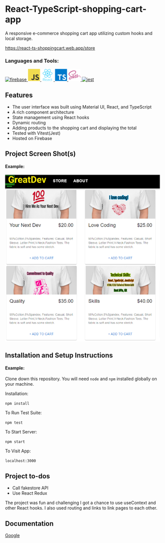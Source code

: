 
# React-TypeScript-shopping-cart-app
A responsive e-commerce shopping cart app utilizing custom hooks and local storage.

https://react-ts-shoppingcart.web.app/store

<h3 align="left">Languages and Tools:</h3>
<p align="left"> <a href="https://firebase.google.com/" target="_blank" rel="noreferrer"> <img src="https://www.vectorlogo.zone/logos/firebase/firebase-icon.svg" alt="firebase" width="40" height="40"/> </a> <a href="https://developer.mozilla.org/en-US/docs/Web/JavaScript" target="_blank" rel="noreferrer"> <img src="https://raw.githubusercontent.com/devicons/devicon/master/icons/javascript/javascript-original.svg" alt="javascript" width="40" height="40"/> </a> <a href="https://reactjs.org/" target="_blank" rel="noreferrer"> <img src="https://raw.githubusercontent.com/devicons/devicon/master/icons/react/react-original-wordmark.svg" alt="react" width="40" height="40"/> </a> <a href="https://www.typescriptlang.org/" target="_blank" rel="noreferrer"> <img src="https://raw.githubusercontent.com/devicons/devicon/master/icons/typescript/typescript-original.svg" alt="typescript" width="40" height="40"/> </a> <a href="https://sass-lang.com" target="_blank" rel="noreferrer"> <img src="https://raw.githubusercontent.com/devicons/devicon/master/icons/sass/sass-original.svg" alt="sass" width="40" height="40"/> </a> <a href="https://jestjs.io" target="_blank" rel="noreferrer"> <img src="https://www.vectorlogo.zone/logos/jestjsio/jestjsio-icon.svg" alt="jest" width="40" height="40"/> </a> </p>


## Features

  - The user interface was built using Material UI, React, and TypeScript
  - A rich component architecture
  - State management using React hooks
  - Dynamic routing
  - Adding products to the shopping cart and displaying the total
  - Tested with Vitest(Jest)
   - Hosted on Firebase
 
  
## Project Screen Shot(s)

#### Example:   

![](images/cartreactpic.PNG)

## Installation and Setup Instructions

#### Example:  

Clone down this repository. You will need `node` and `npm` installed globally on your machine.  

Installation:

`npm install`  

To Run Test Suite:  

`npm test`  

To Start Server:

`npm start`  

To Visit App:

`localhost:3000`  

## Project to-dos

  -  Call fakestore API
  - Use React Redux

  The project was fun and challenging I got a chance to use useContext and other React hooks. I also used routing and links to link pages to each other. 
 ## Documentation
 <a href="https://www.google.com/" target="_blank">Google</a>
